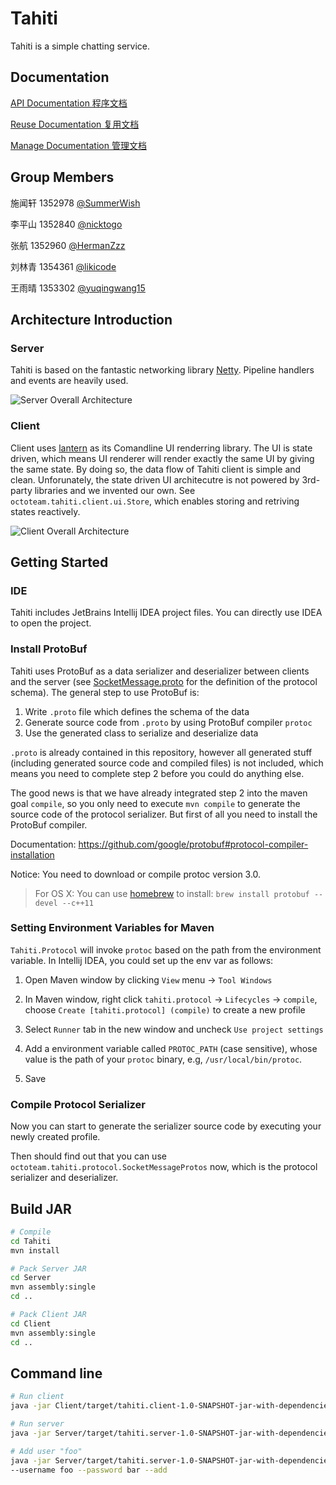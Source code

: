 # Tahiti

Tahiti is a simple chatting service.  

## Documentation

[API Documentation 程序文档](https://summerwish.github.io/Tahiti/)

[Reuse Documentation 复用文档](https://github.com/SummerWish/Tahiti/blob/master/doc/Tahiti%20%E6%9E%84%E4%BB%B6%E8%BD%AF%E4%BB%B6%E5%A4%8D%E7%94%A8%E6%96%87%E6%A1%A3.md)

[Manage Documentation 管理文档](https://github.com/SummerWish/Tahiti/blob/master/doc/Tahiti%20%E7%AE%A1%E7%90%86%E6%96%87%E6%A1%A3.md)

## Group Members

施闻轩 1352978 [@SummerWish](https://github.com/SummerWish/)

李平山 1352840 [@nicktogo](https://github.com/nicktogo)

张航 1352960 [@HermanZzz](https://github.com/HermanZzz)

刘林青 1354361 [@likicode](https://github.com/likicode)

王雨晴 1353302 [@yuqingwang15](https://github.com/yuqingwang15)

## Architecture Introduction

### Server

Tahiti is based on the fantastic networking library [Netty](http://netty.io/). Pipeline handlers and events are heavily used.

![Server Overall Architecture](https://raw.githubusercontent.com/SummerWish/Tahiti/master/doc/architecture/server_overall.png)

### Client

Client uses [lantern](https://github.com/mabe02/lanterna) as its Comandline UI renderring library. The UI is state driven, which means UI renderer will render exactly the same UI by giving the same state. By doing so, the data flow of Tahiti client is simple and clean. Unforunately, the state driven UI architecutre is not powered by 3rd-party libraries and we invented our own. See `octoteam.tahiti.client.ui.Store`, which enables storing and retriving states reactively.

![Client Overall Architecture](https://raw.githubusercontent.com/SummerWish/Tahiti/master/doc/architecture/client_overall.png)

## Getting Started

### IDE

Tahiti includes JetBrains Intellij IDEA project files. You can directly use IDEA to open the project.

### Install ProtoBuf

Tahiti uses ProtoBuf as a data serializer and deserializer between clients and the server (see [SocketMessage.proto](https://github.com/SummerWish/Tahiti/blob/master/Protocol/src/main/proto/SocketMessage.proto) for the definition of the protocol schema). The general step to use ProtoBuf is:

1. Write `.proto` file which defines the schema of the data
2. Generate source code from `.proto` by using ProtoBuf compiler `protoc`
3. Use the generated class to serialize and deserialize data

`.proto` is already contained in this repository, however all generated stuff (including generated source code and compiled files) is not included, which means you need to complete step 2 before you could do anything else.

The good news is that we have already integrated step 2 into the maven goal `compile`, so you only need to execute `mvn compile` to generate the source code of the protocol serializer. But first of all you need to install the ProtoBuf compiler.

Documentation: https://github.com/google/protobuf#protocol-compiler-installation

Notice: You need to download or compile protoc version 3.0.

> For OS X: You can use [homebrew](http://brew.sh/) to install: `brew install protobuf --devel --c++11`

### Setting Environment Variables for Maven

`Tahiti.Protocol` will invoke `protoc` based on the path from the environment variable. In Intellij IDEA, you could set up the env var as follows:

1. Open Maven window by clicking `View` menu -> `Tool Windows`

2. In Maven window, right click `tahiti.protocol` -> `Lifecycles` -> `compile`, choose `Create [tahiti.protocol] (compile)` to create a new profile

3. Select `Runner` tab in the new window and uncheck `Use project settings`

4. Add a environment variable called `PROTOC_PATH` (case sensitive), whose value is the path of your `protoc` binary, e.g, `/usr/local/bin/protoc`.

5. Save

### Compile Protocol Serializer

Now you can start to generate the serializer source code by executing your newly created profile.

Then should find out that you can use `octoteam.tahiti.protocol.SocketMessageProtos` now, which is the protocol serializer and deserializer.

## Build JAR

```bash
# Compile
cd Tahiti
mvn install

# Pack Server JAR
cd Server
mvn assembly:single
cd ..

# Pack Client JAR
cd Client
mvn assembly:single
cd ..
```

## Command line

```bash
# Run client
java -jar Client/target/tahiti.client-1.0-SNAPSHOT-jar-with-dependencies.jar

# Run server
java -jar Server/target/tahiti.server-1.0-SNAPSHOT-jar-with-dependencies.jar

# Add user "foo"
java -jar Server/target/tahiti.server-1.0-SNAPSHOT-jar-with-dependencies.jar \
--username foo --password bar --add
```
